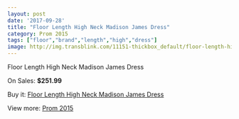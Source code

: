 ```yaml
---
layout: post
date: '2017-09-28'
title: "Floor Length High Neck Madison James Dress"
category: Prom 2015
tags: ["floor","brand","length","high","dress"]
image: http://img.transblink.com/11151-thickbox_default/floor-length-high-neck-madison-james-dress.jpg
---
```

Floor Length High Neck Madison James Dress

On Sales: **$251.99**
<a href="https://www.transblink.com/en/prom-2015/3625-floor-length-high-neck-madison-james-dress.html"><amp-img layout="responsive" width="600" height="600" src="//img.transblink.com/11151-thickbox_default/floor-length-high-neck-madison-james-dress.jpg" alt="Floor Length High Neck Madison James Dress 0" /></a>
<a href="https://www.transblink.com/en/prom-2015/3625-floor-length-high-neck-madison-james-dress.html"><amp-img layout="responsive" width="600" height="600" src="//img.transblink.com/11154-thickbox_default/floor-length-high-neck-madison-james-dress.jpg" alt="Floor Length High Neck Madison James Dress 1" /></a>
<a href="https://www.transblink.com/en/prom-2015/3625-floor-length-high-neck-madison-james-dress.html"><amp-img layout="responsive" width="600" height="600" src="//img.transblink.com/11153-thickbox_default/floor-length-high-neck-madison-james-dress.jpg" alt="Floor Length High Neck Madison James Dress 2" /></a>
<a href="https://www.transblink.com/en/prom-2015/3625-floor-length-high-neck-madison-james-dress.html"><amp-img layout="responsive" width="600" height="600" src="//img.transblink.com/11152-thickbox_default/floor-length-high-neck-madison-james-dress.jpg" alt="Floor Length High Neck Madison James Dress 3" /></a>

Buy it: [Floor Length High Neck Madison James Dress](https://www.transblink.com/en/prom-2015/3625-floor-length-high-neck-madison-james-dress.html "Floor Length High Neck Madison James Dress")

View more: [Prom 2015](https://www.transblink.com/en/10-prom-2015 "Prom 2015")